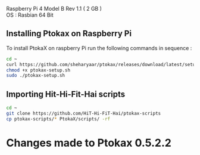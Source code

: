 Raspberry Pi 4 Model B Rev 1.1 ( 2 GB ) \
OS : Rasbian 64 Bit

## Installing Ptokax on Raspberry Pi

To install PtokaX on raspberry Pi run the following commands in sequence :
```bash
cd ~
curl https://github.com/sheharyaar/ptokax/releases/download/latest/setup.sh -L -o ptokax-setup.sh
chmod +x ptokax-setup.sh
sudo ./ptokax-setup.sh
```

## Importing Hit-Hi-Fit-Hai scripts

```bash
cd ~
git clone https://github.com/HiT-Hi-FiT-Hai/ptokax-scripts
cp ptokax-scripts/* PtokaX/scripts/ -rf
```

# Changes made to Ptokax 0.5.2.2


